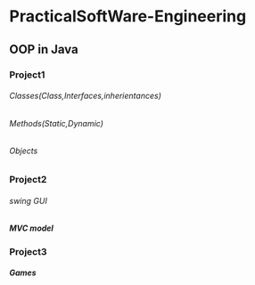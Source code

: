 # PracticalSoftWare-Engineering
## OOP in Java
### Project1
###### Classes(Class,Interfaces,inherientances)
###### Methods(Static,Dynamic)
###### Objects
### Project2
###### swing GUI
##### MVC model
### Project3
##### Games
